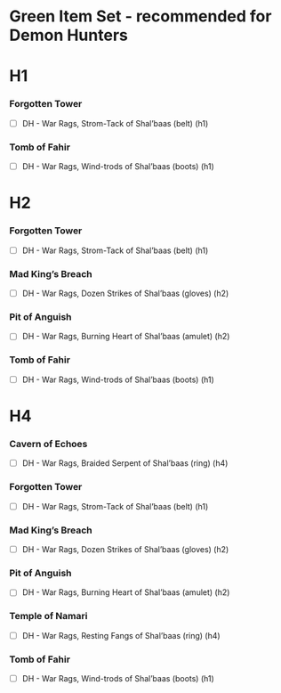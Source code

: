 <!-- ![Set Items](../docs/assets/images/set-items.png) -->

# Green Item Set - recommended for Demon Hunters

# H1

### Forgotten Tower
- [ ] DH - War Rags, Strom-Tack of Shal’baas (belt) (h1)

### Tomb of Fahir
- [ ] DH - War Rags, Wind-trods of Shal’baas (boots) (h1)


# H2

### Forgotten Tower
- [ ] DH - War Rags, Strom-Tack of Shal’baas (belt) (h1)

### Mad King’s Breach
- [ ] DH - War Rags, Dozen Strikes of Shal’baas (gloves) (h2)

### Pit of Anguish
- [ ] DH - War Rags, Burning Heart of Shal’baas (amulet) (h2)

### Tomb of Fahir
- [ ] DH - War Rags, Wind-trods of Shal’baas (boots) (h1)


# H4

### Cavern of Echoes
- [ ] DH - War Rags, Braided Serpent of Shal’baas (ring) (h4)

### Forgotten Tower
- [ ] DH - War Rags, Strom-Tack of Shal’baas (belt) (h1)

### Mad King’s Breach
- [ ] DH - War Rags, Dozen Strikes of Shal’baas (gloves) (h2)

### Pit of Anguish
- [ ] DH - War Rags, Burning Heart of Shal’baas (amulet) (h2)

### Temple of Namari
- [ ] DH - War Rags, Resting Fangs of Shal’baas (ring) (h4)

### Tomb of Fahir
- [ ] DH - War Rags, Wind-trods of Shal’baas (boots) (h1)
